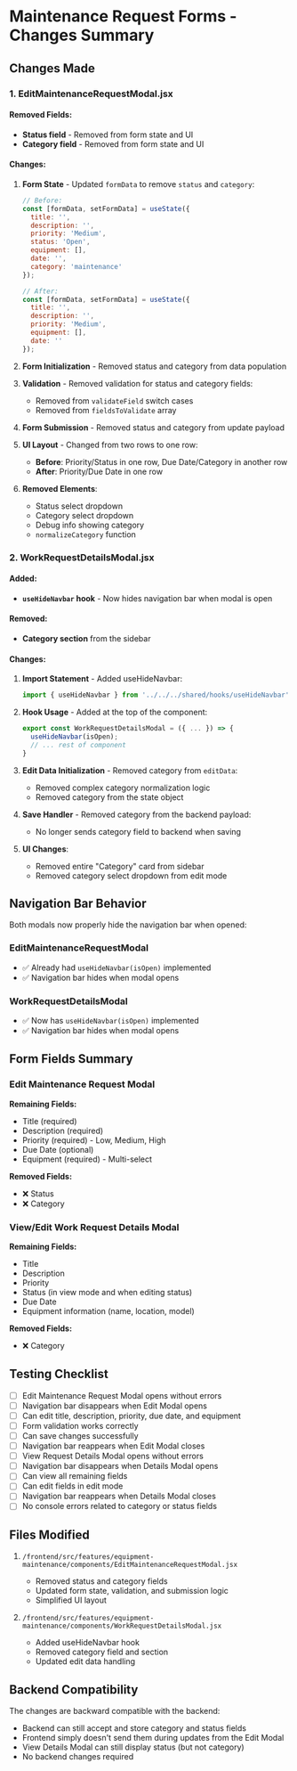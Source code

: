# Maintenance Request Forms - Changes Summary

## Changes Made

### 1. EditMaintenanceRequestModal.jsx

#### Removed Fields:
- **Status field** - Removed from form state and UI
- **Category field** - Removed from form state and UI

#### Changes:
1. **Form State** - Updated `formData` to remove `status` and `category`:
   ```jsx
   // Before:
   const [formData, setFormData] = useState({
     title: '',
     description: '',
     priority: 'Medium',
     status: 'Open',
     equipment: [],
     date: '',
     category: 'maintenance'
   });

   // After:
   const [formData, setFormData] = useState({
     title: '',
     description: '',
     priority: 'Medium',
     equipment: [],
     date: ''
   });
   ```

2. **Form Initialization** - Removed status and category from data population

3. **Validation** - Removed validation for status and category fields:
   - Removed from `validateField` switch cases
   - Removed from `fieldsToValidate` array

4. **Form Submission** - Removed status and category from update payload

5. **UI Layout** - Changed from two rows to one row:
   - **Before**: Priority/Status in one row, Due Date/Category in another row
   - **After**: Priority/Due Date in one row

6. **Removed Elements**:
   - Status select dropdown
   - Category select dropdown
   - Debug info showing category
   - `normalizeCategory` function

### 2. WorkRequestDetailsModal.jsx

#### Added:
- **`useHideNavbar` hook** - Now hides navigation bar when modal is open

#### Removed:
- **Category section** from the sidebar

#### Changes:
1. **Import Statement** - Added useHideNavbar:
   ```jsx
   import { useHideNavbar } from '../../../shared/hooks/useHideNavbar';
   ```

2. **Hook Usage** - Added at the top of the component:
   ```jsx
   export const WorkRequestDetailsModal = ({ ... }) => {
     useHideNavbar(isOpen);
     // ... rest of component
   }
   ```

3. **Edit Data Initialization** - Removed category from `editData`:
   - Removed complex category normalization logic
   - Removed category from the state object

4. **Save Handler** - Removed category from the backend payload:
   - No longer sends category field to backend when saving

5. **UI Changes**:
   - Removed entire "Category" card from sidebar
   - Removed category select dropdown from edit mode

## Navigation Bar Behavior

Both modals now properly hide the navigation bar when opened:

### EditMaintenanceRequestModal
- ✅ Already had `useHideNavbar(isOpen)` implemented
- ✅ Navigation bar hides when modal opens

### WorkRequestDetailsModal
- ✅ Now has `useHideNavbar(isOpen)` implemented
- ✅ Navigation bar hides when modal opens

## Form Fields Summary

### Edit Maintenance Request Modal
**Remaining Fields:**
- Title (required)
- Description (required)
- Priority (required) - Low, Medium, High
- Due Date (optional)
- Equipment (required) - Multi-select

**Removed Fields:**
- ❌ Status
- ❌ Category

### View/Edit Work Request Details Modal
**Remaining Fields:**
- Title
- Description
- Priority
- Status (in view mode and when editing status)
- Due Date
- Equipment information (name, location, model)

**Removed Fields:**
- ❌ Category

## Testing Checklist

- [ ] Edit Maintenance Request Modal opens without errors
- [ ] Navigation bar disappears when Edit Modal opens
- [ ] Can edit title, description, priority, due date, and equipment
- [ ] Form validation works correctly
- [ ] Can save changes successfully
- [ ] Navigation bar reappears when Edit Modal closes
- [ ] View Request Details Modal opens without errors
- [ ] Navigation bar disappears when Details Modal opens
- [ ] Can view all remaining fields
- [ ] Can edit fields in edit mode
- [ ] Navigation bar reappears when Details Modal closes
- [ ] No console errors related to category or status fields

## Files Modified

1. `/frontend/src/features/equipment-maintenance/components/EditMaintenanceRequestModal.jsx`
   - Removed status and category fields
   - Updated form state, validation, and submission logic
   - Simplified UI layout

2. `/frontend/src/features/equipment-maintenance/components/WorkRequestDetailsModal.jsx`
   - Added useHideNavbar hook
   - Removed category field and section
   - Updated edit data handling

## Backend Compatibility

The changes are backward compatible with the backend:
- Backend can still accept and store category and status fields
- Frontend simply doesn't send them during updates from the Edit Modal
- View Details Modal can still display status (but not category)
- No backend changes required
